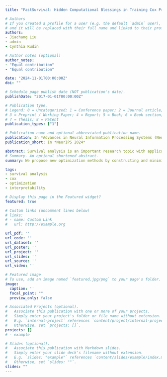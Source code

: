 ```yaml
---
title: "FastSurvival: Hidden Computational Blessings in Training Cox Proportional Hazards Models"

# Authors
# If you created a profile for a user (e.g. the default `admin` user), write the username (folder name) here 
# and it will be replaced with their full name and linked to their profile.
authors:
- Jiachang Liu
- admin
- Cynthia Rudin

# Author notes (optional)
author_notes:
- "Equal contribution"
- "Equal contribution"

date: "2024-11-01T00:00:00Z"
doi: ""

# Schedule page publish date (NOT publication's date).
publishDate: "2017-01-01T00:00:00Z"

# Publication type.
# Legend: 0 = Uncategorized; 1 = Conference paper; 2 = Journal article;
# 3 = Preprint / Working Paper; 4 = Report; 5 = Book; 6 = Book section;
# 7 = Thesis; 8 = Patent
publication_types: ["1"]

# Publication name and optional abbreviated publication name.
publication: In *Advances in Neural Information Processing Systems (NeurIPS), 2024*
publication_short: In *NeurIPS 2024*

abstract: Survival analysis is an important research topic with applications in healthcare, business, and manufacturing. One essential tool in this area is the Cox proportional hazards (CPH) model, which is widely used for its interpretability, flexibility, and predictive performance. However, for modern data science challenges such as high dimensionality (both n and p) and high feature correlations, current algorithms to train the CPH model have drawbacks, preventing us from using the CPH model at its full potential. The root cause is that the current algorithms, based on the Newton method, have trouble converging due to vanishing second order derivatives when outside the local region of the minimizer. To circumvent this problem, we propose new optimization methods by constructing and minimizing surrogate functions that exploit hidden mathematical structures of the CPH model. Our new methods are easy to implement and ensure monotonic loss decrease and global convergence. Empirically, we verify the computational efficiency of our methods. As a direct application, we show how our optimization methods can be used to solve the cardinality-constrained CPH problem, producing very sparse high-quality models that were not previously practical to construct. We list several extensions that our breakthrough enables, including optimization opportunities, theoretical questions on CPH's mathematical structure, as well as other CPH-related applications.
# Summary. An optional shortened abstract.
summary: We propose new optimization methods by constructing and minimizing surrogate functions that exploit hidden mathematical structures of the CPH model, producing very sparse high-quality models that were not previously practical to construct.

tags: 
- survival analysis
- cox
- optimization
- interpretability

# Display this page in the Featured widget?
featured: true

# Custom links (uncomment lines below)
# links:
# - name: Custom Link
#   url: http://example.org

url_pdf: ''
url_code: ''
url_dataset: ''
url_poster: ''
url_project: ''
url_slides: ''
url_source: ''
url_video: ''

# Featured image
# To use, add an image named `featured.jpg/png` to your page's folder. 
image:
  caption: ''
  focal_point: ""
  preview_only: false

# Associated Projects (optional).
#   Associate this publication with one or more of your projects.
#   Simply enter your project's folder or file name without extension.
#   E.g. `internal-project` references `content/project/internal-project/index.md`.
#   Otherwise, set `projects: []`.
projects: []
# - example

# Slides (optional).
#   Associate this publication with Markdown slides.
#   Simply enter your slide deck's filename without extension.
#   E.g. `slides: "example"` references `content/slides/example/index.md`.
#   Otherwise, set `slides: ""`.
slides: ""
---
```


